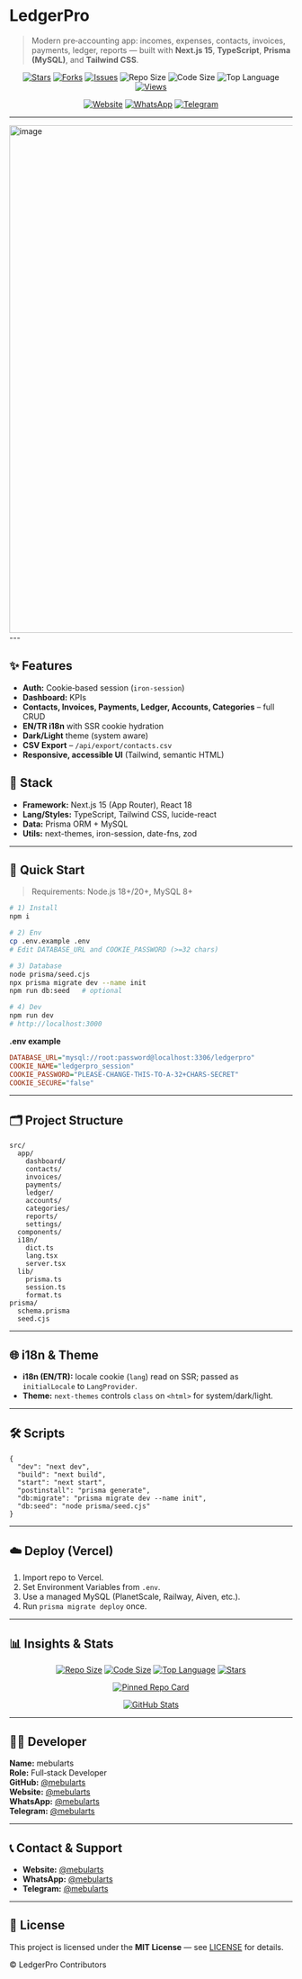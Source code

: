 # LedgerPro

> Modern pre‑accounting app: incomes, expenses, contacts, invoices, payments, ledger, reports — built with **Next.js 15**, **TypeScript**, **Prisma (MySQL)**, and **Tailwind CSS**.

<p align="center">
  <a href="https://github.com/mebularts/ledger-pro-script/stargazers"><img alt="Stars" src="https://img.shields.io/github/stars/mebularts/ledger-pro-script?style=for-the-badge"></a>
  <a href="https://github.com/mebularts/ledger-pro-script/forks"><img alt="Forks" src="https://img.shields.io/github/forks/mebularts/ledger-pro-script?style=for-the-badge"></a>
  <a href="https://github.com/mebularts/ledger-pro-script/issues"><img alt="Issues" src="https://img.shields.io/github/issues/mebularts/ledger-pro-script?style=for-the-badge"></a>
  <img alt="Repo Size" src="https://img.shields.io/github/repo-size/mebularts/ledger-pro-script?style=for-the-badge">
  <img alt="Code Size" src="https://img.shields.io/github/languages/code-size/mebularts/ledger-pro-script?style=for-the-badge">
  <img alt="Top Language" src="https://img.shields.io/github/languages/top/mebularts/ledger-pro-script?style=for-the-badge">
    <a href="https://hits.sh/github.com/mebularts/ledger-pro-script/">
    <img alt="Views" src="https://hits.sh/github.com/mebularts/ledger-pro-script.svg?style=for-the-badge&label=views">
  </a>
</p>

<p align="center">
  <a href="https://mebularts.com.tr"><img alt="Website" src="https://img.shields.io/badge/website-@mebularts-0E8EE9?style=for-the-badge&logo=icloud&logoColor=white"></a>
  <a href="https://wa.me/12513160268"><img alt="WhatsApp" src="https://img.shields.io/badge/WhatsApp-@mebularts-25D366?style=for-the-badge&logo=whatsapp&logoColor=white"></a>
  <a href="https://t.me/mebularts"><img alt="Telegram" src="https://img.shields.io/badge/Telegram-@mebularts-26A5E4?style=for-the-badge&logo=telegram&logoColor=white"></a>
</p>

---
<img width="1907" height="902" alt="image" src="https://github.com/user-attachments/assets/db6f1f6b-9536-45e1-9bb4-ae7b4c430dd5" />
---

## ✨ Features

- **Auth:** Cookie‑based session (`iron-session`)
- **Dashboard:** KPIs
- **Contacts, Invoices, Payments, Ledger, Accounts, Categories** – full CRUD
- **EN/TR i18n** with SSR cookie hydration
- **Dark/Light** theme (system aware)
- **CSV Export** – `/api/export/contacts.csv`
- **Responsive, accessible UI** (Tailwind, semantic HTML)

## 🧱 Stack

- **Framework:** Next.js 15 (App Router), React 18
- **Lang/Styles:** TypeScript, Tailwind CSS, lucide-react
- **Data:** Prisma ORM + MySQL
- **Utils:** next-themes, iron-session, date-fns, zod

---

## 🚀 Quick Start

> Requirements: Node.js 18+/20+, MySQL 8+

```bash
# 1) Install
npm i

# 2) Env
cp .env.example .env
# Edit DATABASE_URL and COOKIE_PASSWORD (>=32 chars)

# 3) Database
node prisma/seed.cjs
npx prisma migrate dev --name init
npm run db:seed   # optional

# 4) Dev
npm run dev
# http://localhost:3000
```

**.env example**
```ini
DATABASE_URL="mysql://root:password@localhost:3306/ledgerpro"
COOKIE_NAME="ledgerpro_session"
COOKIE_PASSWORD="PLEASE-CHANGE-THIS-TO-A-32+CHARS-SECRET"
COOKIE_SECURE="false"
```

---

## 🗂 Project Structure

```
src/
  app/
    dashboard/
    contacts/
    invoices/
    payments/
    ledger/
    accounts/
    categories/
    reports/
    settings/
  components/
  i18n/
    dict.ts
    lang.tsx
    server.tsx
  lib/
    prisma.ts
    session.ts
    format.ts
prisma/
  schema.prisma
  seed.cjs
```

---

## 🌐 i18n & Theme

- **i18n (EN/TR):** locale cookie (`lang`) read on SSR; passed as `initialLocale` to `LangProvider`.
- **Theme:** `next-themes` controls `class` on `<html>` for system/dark/light.

---

## 🛠 Scripts

```jsonc
{
  "dev": "next dev",
  "build": "next build",
  "start": "next start",
  "postinstall": "prisma generate",
  "db:migrate": "prisma migrate dev --name init",
  "db:seed": "node prisma/seed.cjs"
}
```

---

## ☁️ Deploy (Vercel)

1. Import repo to Vercel.
2. Set Environment Variables from `.env`.
3. Use a managed MySQL (PlanetScale, Railway, Aiven, etc.).
4. Run `prisma migrate deploy` once.

---

## 📊 Insights & Stats

<p align="center">
  <a href="https://github.com/mebularts/ledger-pro-script"><img alt="Repo Size" src="https://img.shields.io/github/repo-size/mebularts/ledger-pro-script?label=repo%20size"></a>
  <a href="https://github.com/mebularts/ledger-pro-script"><img alt="Code Size" src="https://img.shields.io/github/languages/code-size/mebularts/ledger-pro-script?label=code%20size"></a>
  <a href="https://github.com/mebularts/ledger-pro-script"><img alt="Top Language" src="https://img.shields.io/github/languages/top/mebularts/ledger-pro-script?label=top%20lang"></a>
  <a href="https://github.com/mebularts/ledger-pro-script/stargazers"><img alt="Stars" src="https://img.shields.io/github/stars/mebularts/ledger-pro-script?label=stars&style=social"></a>
</p>

<p align="center">
  <a href="https://github-readme-stats.vercel.app/api/pin/?username=mebularts&repo=ledger-pro-script">
    <img src="https://github-readme-stats.vercel.app/api/pin/?username=mebularts&repo=ledger-pro-script" alt="Pinned Repo Card" />
  </a>
</p>

<p align="center">
  <a href="https://github-readme-stats.vercel.app/api?username=mebularts&show_icons=true">
    <img src="https://github-readme-stats.vercel.app/api?username=mebularts&show_icons=true" alt="GitHub Stats" />
  </a>
</p>

---

## 👨‍💻 Developer

**Name:** mebularts  
**Role:** Full‑stack Developer  
**GitHub:** [@mebularts](https://github.com/mebularts)  
**Website:** [@mebularts](https://mebularts.com.tr)  
**WhatsApp:** [@mebularts](https://wa.me/12513160268)  
**Telegram:** [@mebularts](https://t.me/mebularts)

---

## 📞 Contact & Support
 
- **Website:** [@mebularts](https://mebularts.com.tr)  
- **WhatsApp:** [@mebularts](https://wa.me/12513160268)  
- **Telegram:** [@mebularts](https://t.me/mebularts)

---

## 📄 License

This project is licensed under the **MIT License** — see [LICENSE](./LICENSE) for details.

© LedgerPro Contributors
